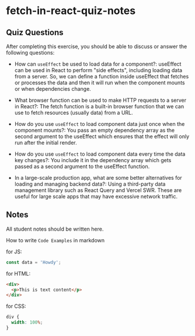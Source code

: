 # fetch-in-react-quiz-notes

## Quiz Questions

After completing this exercise, you should be able to discuss or answer the following questions:

- How can `useEffect` be used to load data for a component?: useEffect can be used in React to perform "side effects", including loading data from a server. So, we can define a function inside useEffect that fetches or processes the data and then it will run when the component mounts or when dependencies change.

- What browser function can be used to make HTTP requests to a server in React?: The fetch function is a built-in browser function that we can use to fetch resources (usually data) from a URL.

- How do you use `useEffect` to load component data just once when the component mounts?: You pass an empty dependency array as the second argument to the useEffect which ensures that the effect will only run after the initial render.

- How do you use `useEffect` to load component data every time the data key changes?: You include it in the dependency array which gets passed as a second argument to the useEffect function.

- In a large-scale production app, what are some better alternatives for loading and managing backend data?: Using a third-party data management library such as React Query and Vercel SWR. These are useful for large scale apps that may have excessive network traffic.

## Notes

All student notes should be written here.

How to write `Code Examples` in markdown

for JS:

```javascript
const data = 'Howdy';
```

for HTML:

```html
<div>
  <p>This is text content</p>
</div>
```

for CSS:

```css
div {
  width: 100%;
}
```
